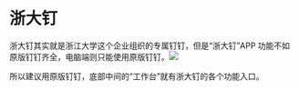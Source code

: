 # **浙大钉**

浙大钉其实就是浙江大学这个企业组织的专属钉钉，但是“浙大钉”APP 功能不如原版钉钉齐全，电脑端则只能使用原版钉钉。![](../images/tieba/hehe.png)

所以建议用原版钉钉，底部中间的“工作台”就有浙大钉的各个功能入口。